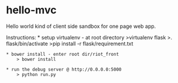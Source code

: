 hello-mvc
=========

Hello world kind of client side sandbox for one page web app.

Instructions:
    * setup virtualenv - at root directory
        >virtualenv flask
        >. flask/bin/activate
        >pip install -r flask/requirement.txt

    * bower install - enter root dir/riot_front
        > bower install

    * run the debug server @ http://0.0.0.0:5000
        > python run.py
